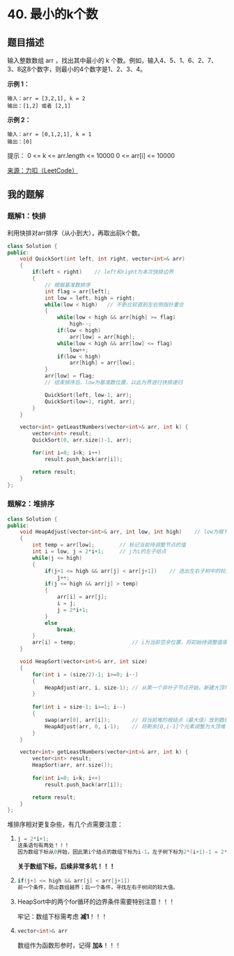 # 40. 最小的k个数

## 题目描述

输入整数数组 arr ，找出其中最小的 k 个数。例如，输入4、5、1、6、2、7、3、8这8个数字，则最小的4个数字是1、2、3、4。

**示例 1：**

```
输入：arr = [3,2,1], k = 2
输出：[1,2] 或者 [2,1]
```

**示例 2：**

```
输入：arr = [0,1,2,1], k = 1
输出：[0]
```

提示：
0 <= k <= arr.length <= 10000
0 <= arr[i] <= 10000

[来源：力扣（LeetCode）](https://leetcode-cn.com/problems/zui-xiao-de-kge-shu-lcof/)



## 我的题解

### 题解1：快排

利用快排对arr排序（从小到大），再取出前k个数。

```c++
class Solution {
public:
    void QuickSort(int left, int right, vector<int>& arr)
    {
        if(left < right)    // left和right为本次快排边界
        {
            // 根据基准数排序
            int flag = arr[left];
            int low = left, high = right;
            while(low < high)	// 不断比较直到左右侧指针重合
            {
                while(low < high && arr[high] >= flag)
                    high--;
                if(low < high)
                    arr[low] = arr[high];
                while(low < high && arr[low] <= flag)
                    low++;
                if(low < high)
                    arr[high] = arr[low];
            }
            arr[low] = flag;
            // 结束排序后，low为基准数位置，以此为界进行快排递归

            QuickSort(left, low-1, arr);
            QuickSort(low+1, right, arr);
        }
    }

    vector<int> getLeastNumbers(vector<int>& arr, int k) {
        vector<int> result;
        QuickSort(0, arr.size()-1, arr);

        for(int i=0; i<k; i++)
            result.push_back(arr[i]);

        return result;
    }
};
```

### 题解2：堆排序

```c++
class Solution {
public:
    void HeapAdjust(vector<int>& arr, int low, int high)	// low为根节点，high为当前堆的尾结点
    {
        int temp = arr[low];		// 标记当前待调整节点的值
        int i = low, j = 2*i+1;		// j为i的左子结点
        while(j <= high)
        {
            if(j+1 <= high && arr[j] < arr[j+1])	// 选出左右子树中的较大节点，与待调整结点值对比
                j++;
            if(j <= high && arr[j] > temp)
            {
                arr[i] = arr[j];
                i = j;
                j = 2*i+1;
            }
            else
                break;
        }
        arr[i] = temp;					// i为当前空余位置，将初始待调整值填回
    }

    void HeapSort(vector<int>& arr, int size)
    {
        for(int i = (size/2)-1; i>=0; i--)
        {          
            HeapAdjust(arr, i, size-1);	// 从第一个非叶子节点开始，新建大顶堆
        }
        
        for(int i = size-1; i>=1; i--)
        {
            swap(arr[0], arr[i]);		// 将当前堆的根结点（最大值）放到数组末尾
            HeapAdjust(arr, 0, i-1);	// 将剩余[0,i-1]个元素调整为大顶堆
        }
    }

    vector<int> getLeastNumbers(vector<int>& arr, int k) {
        vector<int> result;
        HeapSort(arr, arr.size());
        
        for(int i=0; i<k; i++)
            result.push_back(arr[i]);

        return result;
    }
};
```

堆排序相对更复杂些，有几个点需要注意：

1. ```c++
   j = 2*i+1;
   这条语句有两处！！！
   因为数组下标从0开始，因此第i个结点的数组下标为i-1，左子树下标为2*(i+1)-1 = 2*i+1。
   ```

   **关于数组下标，后续非常多坑！！！**

2. ```c++
   if(j+1 <= high && arr[j] < arr[j+1])
   前一个条件，防止数组越界；后一个条件，寻找左右子树间的较大值。
   ```

3. HeapSort中的两个for循环的边界条件需要特别注意！！！

   牢记：数组下标需考虑 **减1**！！！

4. ```c++
   vector<int>& arr
   ```

   数组作为函数形参时，记得 **加&**！！！
